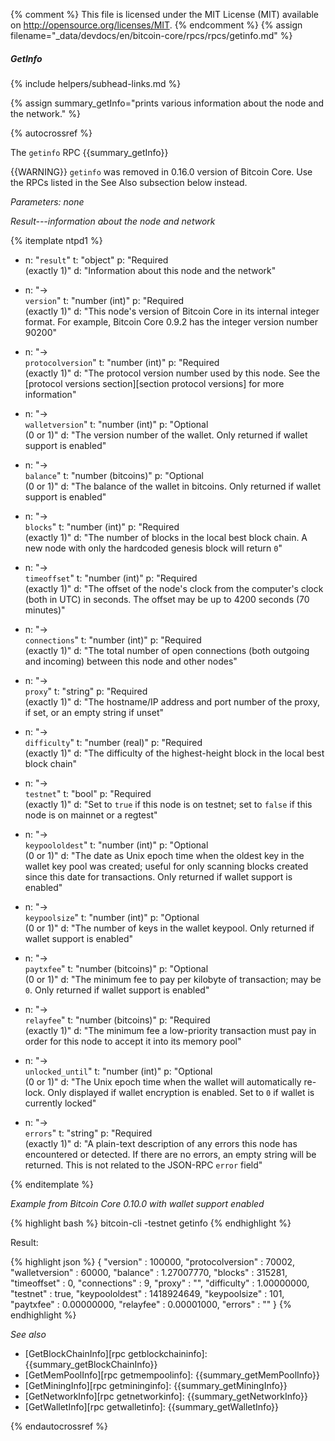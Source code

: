 {% comment %}
This file is licensed under the MIT License (MIT) available on
http://opensource.org/licenses/MIT.
{% endcomment %}
{% assign filename="_data/devdocs/en/bitcoin-core/rpcs/rpcs/getinfo.md" %}

##### GetInfo
{% include helpers/subhead-links.md %}

{% assign summary_getInfo="prints various information about the node and the network." %}

{% autocrossref %}

The `getinfo` RPC {{summary_getInfo}}

{{WARNING}} `getinfo` was removed in 0.16.0 version of Bitcoin
Core.  Use the RPCs listed in the See Also subsection below instead.

*Parameters: none*

*Result---information about the node and network*

{% itemplate ntpd1 %}
- n: "`result`"
  t: "object"
  p: "Required<br>(exactly 1)"
  d: "Information about this node and the network"

- n: "→<br>`version`"
  t: "number (int)"
  p: "Required<br>(exactly 1)"
  d: "This node's version of Bitcoin Core in its internal integer format.  For example, Bitcoin Core 0.9.2 has the integer version number 90200"

- n: "→<br>`protocolversion`"
  t: "number (int)"
  p: "Required<br>(exactly 1)"
  d: "The protocol version number used by this node.  See the [protocol versions section][section protocol versions] for more information"

- n: "→<br>`walletversion`"
  t: "number (int)"
  p: "Optional<br>(0 or 1)"
  d: "The version number of the wallet.  Only returned if wallet support is enabled"

- n: "→<br>`balance`"
  t: "number (bitcoins)"
  p: "Optional<br>(0 or 1)"
  d: "The balance of the wallet in bitcoins.  Only returned if wallet support is enabled"

- n: "→<br>`blocks`"
  t: "number (int)"
  p: "Required<br>(exactly 1)"
  d: "The number of blocks in the local best block chain.  A new node with only the hardcoded genesis block will return `0`"

- n: "→<br>`timeoffset`"
  t: "number (int)"
  p: "Required<br>(exactly 1)"
  d: "The offset of the node's clock from the computer's clock (both in UTC) in seconds.  The offset may be up to 4200 seconds (70 minutes)"

- n: "→<br>`connections`"
  t: "number (int)"
  p: "Required<br>(exactly 1)"
  d: "The total number of open connections (both outgoing and incoming) between this node and other nodes"

- n: "→<br>`proxy`"
  t: "string"
  p: "Required<br>(exactly 1)"
  d: "The hostname/IP address and port number of the proxy, if set, or an empty string if unset"

- n: "→<br>`difficulty`"
  t: "number (real)"
  p: "Required<br>(exactly 1)"
  d: "The difficulty of the highest-height block in the local best block chain"

- n: "→<br>`testnet`"
  t: "bool"
  p: "Required<br>(exactly 1)"
  d: "Set to `true` if this node is on testnet; set to `false` if this node is on mainnet or a regtest"

- n: "→<br>`keypoololdest`"
  t: "number (int)"
  p: "Optional<br>(0 or 1)"
  d: "The date as Unix epoch time when the oldest key in the wallet key pool was created; useful for only scanning blocks created since this date for transactions.  Only returned if wallet support is enabled"

- n: "→<br>`keypoolsize`"
  t: "number (int)"
  p: "Optional<br>(0 or 1)"
  d: "The number of keys in the wallet keypool.  Only returned if wallet support is enabled"

- n: "→<br>`paytxfee`"
  t: "number (bitcoins)"
  p: "Optional<br>(0 or 1)"
  d: "The minimum fee to pay per kilobyte of transaction; may be `0`.  Only returned if wallet support is enabled"

- n: "→<br>`relayfee`"
  t: "number (bitcoins)"
  p: "Required<br>(exactly 1)"
  d: "The minimum fee a low-priority transaction must pay in order for this node to accept it into its memory pool"

- n: "→<br>`unlocked_until`"
  t: "number (int)"
  p: "Optional<br>(0 or 1)"
  d: "The Unix epoch time when the wallet will automatically re-lock.  Only displayed if wallet encryption is enabled.  Set to `0` if wallet is currently locked"

- n: "→<br>`errors`"
  t: "string"
  p: "Required<br>(exactly 1)"
  d: "A plain-text description of any errors this node has encountered or detected.  If there are no errors, an empty string will be returned.  This is not related to the JSON-RPC `error` field"

{% enditemplate %}

*Example from Bitcoin Core 0.10.0 with wallet support enabled*

{% highlight bash %}
bitcoin-cli -testnet getinfo
{% endhighlight %}

Result:

{% highlight json %}
{
    "version" : 100000,
    "protocolversion" : 70002,
    "walletversion" : 60000,
    "balance" : 1.27007770,
    "blocks" : 315281,
    "timeoffset" : 0,
    "connections" : 9,
    "proxy" : "",
    "difficulty" : 1.00000000,
    "testnet" : true,
    "keypoololdest" : 1418924649,
    "keypoolsize" : 101,
    "paytxfee" : 0.00000000,
    "relayfee" : 0.00001000,
    "errors" : ""
}
{% endhighlight %}

*See also*

* [GetBlockChainInfo][rpc getblockchaininfo]: {{summary_getBlockChainInfo}}
* [GetMemPoolInfo][rpc getmempoolinfo]: {{summary_getMemPoolInfo}}
* [GetMiningInfo][rpc getmininginfo]: {{summary_getMiningInfo}}
* [GetNetworkInfo][rpc getnetworkinfo]: {{summary_getNetworkInfo}}
* [GetWalletInfo][rpc getwalletinfo]: {{summary_getWalletInfo}}

{% endautocrossref %}
